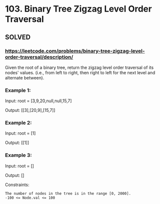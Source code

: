 # 103. Binary Tree Zigzag Level Order Traversal

## SOLVED

### https://leetcode.com/problems/binary-tree-zigzag-level-order-traversal/description/

Given the root of a binary tree, return the zigzag level order traversal of its nodes' values. (i.e., from left to right, then right to left for the next level and alternate between).

### Example 1:

Input: root = [3,9,20,null,null,15,7]

Output: [[3],[20,9],[15,7]]

### Example 2:

Input: root = [1]

Output: [[1]]

### Example 3:

Input: root = []

Output: []



Constraints:

    The number of nodes in the tree is in the range [0, 2000].
    -100 <= Node.val <= 100

